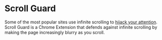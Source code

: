 # Scroll Guard

Some of the most popular sites use infinite scrolling to [hijack your attention](https://medium.com/startup-grind/infinite-scroll-the-webs-slot-machine-c18c2502d5c1). Scroll Guard is a Chrome Extension that defends against infinite scrolling by making the page increasingly blurry as you scroll.

